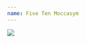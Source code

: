 ```yaml
---
name: Five Ten Moccasym
---
```


<a href="https://www.amazon.com/Five-Ten-Anasazi-Moccasym-Climbing/dp/B008XEVE8W/ref=as_li_ss_il?crid=B7GCXOXKJL9&dchild=1&keywords=5.10+moccasym&qid=1596432915&sprefix=5.10+moc,aps,145&sr=8-1&linkCode=li2&tag=kombatkitchen-20&linkId=f93cb3db3a5349a5605440f389585d59&language=en_US" target="_blank"><img border="0" src="//ws-na.amazon-adsystem.com/widgets/q?_encoding=UTF8&ASIN=B008XEVE8W&Format=_SL160_&ID=AsinImage&MarketPlace=US&ServiceVersion=20070822&WS=1&tag=kombatkitchen-20&language=en_US" ></a><img src="https://ir-na.amazon-adsystem.com/e/ir?t=kombatkitchen-20&language=en_US&l=li2&o=1&a=B008XEVE8W" width="1" height="1" border="0" alt="" style="border:none !important; margin:0px !important;" />

